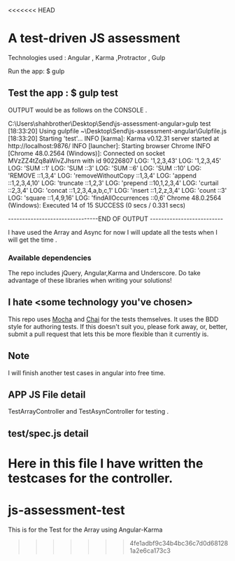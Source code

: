 <<<<<<< HEAD
# A test-driven JS assessment

Technologies used : Angular , Karma ,Protractor , Gulp 

Run the app: $ gulp

Test the app : $ gulp test 
----------------------------------------------------------------------

OUTPUT would be as follows on the CONSOLE .

C:\Users\shahbrother\Desktop\Send\js-assessment-angular>gulp test
[18:33:20] Using gulpfile ~\Desktop\Send\js-assessment-angular\Gulpfile.js
[18:33:20] Starting 'test'...
INFO [karma]: Karma v0.12.31 server started at http://localhost:9876/
INFO [launcher]: Starting browser Chrome
INFO [Chrome 48.0.2564 (Windows)]: Connected on socket MVzZZ4tZq8aWivZJhsrn with id 90226807
LOG: '1,2,3,43'
LOG: '1,2,3,45'
LOG: 'SUM ::1'
LOG: 'SUM ::3'
LOG: 'SUM ::6'
LOG: 'SUM ::10'
LOG: 'REMOVE ::1,3,4'
LOG: 'removeWithoutCopy ::1,3,4'
LOG: 'append ::1,2,3,4,10'
LOG: 'truncate ::1,2,3'
LOG: 'prepend ::10,1,2,3,4'
LOG: 'curtail ::2,3,4'
LOG: 'concat ::1,2,3,4,a,b,c,1'
LOG: 'insert ::1,2,z,3,4'
LOG: 'count ::3'
LOG: 'square ::1,4,9,16'
LOG: 'findAllOccurrences ::0,6'
Chrome 48.0.2564 (Windows): Executed 14 of 15 SUCCESS (0 secs / 0.331 secs)

--------------------------------END OF OUTPUT --------------------------

I have used the Array and Async for now I will update all the tests when I will get the time .

### Available dependencies

The repo includes jQuery, Angular,Karma and Underscore. Do take advantage of these
libraries when writing your solutions!


## I hate \<some technology you've chosen\>

This repo uses [Mocha](http://visionmedia.github.com/mocha/) and
[Chai](http://chaijs.com/) for the tests themselves. It uses the BDD style for authoring tests.
If this doesn't suit you, please fork away, or, better, submit a pull request that lets
this be more flexible than it currently is.


## Note
I will finish another test cases in angular into free time.

## APP JS File detail
TestArrayController and TestAsynController for testing .
## test/spec.js detail
 Here in this file I have written the testcases for the controller.
=======
# js-assessment-test
This is for the Test for the Array using Angular-Karma
>>>>>>> 4fe1adbf9c34b4bc36c7d0d681281a2e6ca173c3
